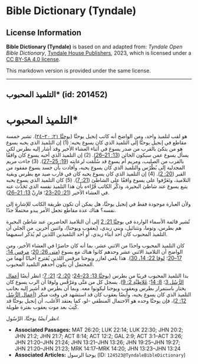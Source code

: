 # Bible Dictionary (Tyndale)

## License Information

**Bible Dictionary (Tyndale)** is based on and adapted from: _Tyndale Open Bible Dictionary_, [Tyndale House Publishers](https://tyndaleopenresources.com/), 2023, which is licensed under a [CC BY-SA 4.0 license](https://creativecommons.org/licenses/by-sa/4.0/legalcode.en).

This markdown version is provided under the same license.



--------------------------------

## التلميذ المحبوب* (id: 201452)

التلميذ المحبوب\*
=================

هو لقب لتلميذ واحد، ومن الواضح أنه كاتب إنجيل يوحنَّا ([يوحنَّا ٢١: ٢٠–٢٤](https://ref.ly/John21:20-John21:24)). تشير خمسة مقاطع في إنجيل يوحنَّا إلى التلميذ الذي كان يسوع يحبه: (1\) إن التلميذ الذي يحبه يسوع هو من يتكئ بالقرب من صدر يسوع في أثناء العشاء الأخير وقد أشار إليه بطرس لكي يسأل يسوع عمن سيكون الخائن ([13: 21–26](https://ref.ly/John13:21-John13:26)). (2\) إن التلميذ الذي أحبه يسوع كان واقفًا بالقرب من الصليب، ومريم أم يسوع قد سُلَّمَت لرعايته ([19: 25–27](https://ref.ly/John19:25-John19:27)). (3\) جاءت مريم المجدلية إلى بُطْرُس والتلميذ الذي كان يسوع يحبه، وأفادت بأن جسد يسوع مفقود من القبر ([20: 2](https://ref.ly/John20:2)). (4\) إن التلميذ الذي كان يسوع يحبه كان في قارب صيد مع بطرس وبقية التلاميذ، وتَعَرَّفوا على يسوع واقفًا على الشاطئ ([21: 7](https://ref.ly/John21:7)). (5\) كان التلميذ الذي يسوع يحبه يتبع يسوع عند شاطئ البحيرة، وذكَّر الكاتب قُرَّاءه بأن هذا التلميذ نفسه الذي تَحَدَّث عنه في العشاء الأخير ([21: 20–23](https://ref.ly/John21:20-John21:23)؛ قارِنْ [13: 21–26](https://ref.ly/John13:21-John13:26)).

ولأن العبارة موجودة فقط في إنجيل يوحنَّا، هل يمكن أن تكون طريقة الكاتب للإشارة إلى نفسه؟ هناك عدة مقاطع تجعل الأمر يبدو محتملًا جدًا.

تُشير قائمة الأسماء الواردة في [يوحنَّا 21: 2](https://ref.ly/John21:2) إلى أن التلاميذ الحاضرين عند شاطئ البحيرة هم بطرس، وتوما، ونثنائيل، وبني زبدي، (يعقوب ويوحنا)، واثنين آخرين. من الجلي أن التلميذ المحبوب كان أحد أبناء زبدي، أو أحد التلميذين اللذين لم يُذكَر اسميهما.

كان التلميذ المحبوب واحدًا من الاثني عشر، بما أنه كان حاضرًا في العشاء الأخير، ومن الواضح أن التلاميذ الاثني عشر وحدهم كانوا هناك مع يسوع ([متى 26: 20](https://ref.ly/Matt26:20)؛ [مرقس 14: 17–20](https://ref.ly/Mark14:17-Mark14:20)؛ [لوقا 22: 14، 30](https://ref.ly/Luke22:14)). هذا يلغي لعازر ويوحنا مرقس اللذين يُقترح أحيانًا أنهما من المحتمل أن يكون أحدهم التلميذ المحبوب.

بدا التلميذ المحبوب قريبًا من بطرس ([يوحنَّا 13: 23–24](https://ref.ly/John13:23-John13:24)؛ [20: 2](https://ref.ly/John20:2)؛ [21: 7](https://ref.ly/John21:7)؛ انظر أيضًا [أعمال الرُّسُل 3](https://ref.ly/Acts3:1-Acts3:26)؛ [8: 14](https://ref.ly/Acts8:14)؛ [غَلاطِيَّة 2: 9](https://ref.ly/Gal2:9)). يسجل كل من مَتَّى ومَرْقُس ولوقا أن الرب يسوع كان يختار باستمرار بطرس ويعقوب ويوحنا ليكونوا معه. وبما أن بطرس قد أشير إليه بجانب التلميذ الذي كان يسوع يحبه، وأيضًا يعقوب كان قد استشهد في وقت مبكر ([أعمال الرُّسُل 12: 2](https://ref.ly/Acts12:2))، فإن يوحنَّا وحده هو الاحتمال المنطقي \-لو، كما يعتقد الأغلب، أن إنجيل يوحنَّا قد كُتِبَ بعد موت يعقوب بفترة طويلة.

*انظر أيضًا* يوحنَّا، الرَّسُول.

* **Associated Passages:** MAT 26:20; LUK 22:14; LUK 22:30; JHN 20:2; JHN 21:2; JHN 21:7; ACT 8:14; ACT 12:2; GAL 2:9; ACT 3:1–ACT 3:26; JHN 21:20–JHN 21:24; JHN 13:21–JHN 13:26; JHN 19:25–JHN 19:27; JHN 21:20–JHN 21:23; MRK 14:17–MRK 14:20; JHN 13:23–JHN 13:24
* **Associated Articles:** يوحنا الرسول (ID: `124523@TyndaleBibleDictionary`)

